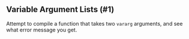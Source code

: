 ## Variable Argument Lists (#1)

Attempt to compile a function that takes two `vararg` arguments, and see what
error message you get.